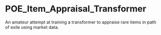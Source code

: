 # POE_Item_Appraisal_Transformer
An amateur attempt at training a transformer to appraise rare items in path of exile using market data.

